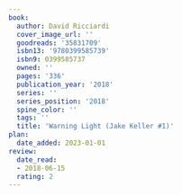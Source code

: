 ```yaml
---
book:
  author: David Ricciardi
  cover_image_url: ''
  goodreads: '35831709'
  isbn13: '9780399585739'
  isbn9: 0399585737
  owned: ''
  pages: '336'
  publication_year: '2018'
  series: ''
  series_position: '2018'
  spine_color: ''
  tags: ''
  title: 'Warning Light (Jake Keller #1)'
plan:
  date_added: 2023-01-01
review:
  date_read:
  - 2018-06-15
  rating: 2
---
```

